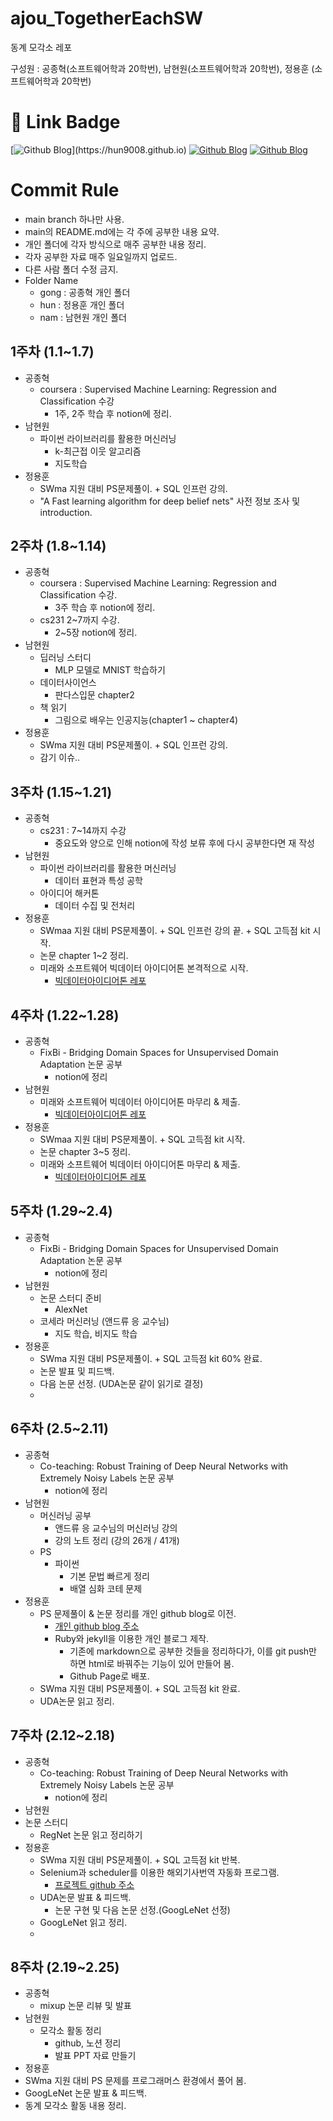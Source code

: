 # ajou_TogetherEachSW
동계 모각소 레포

구성원 : 공종혁(소프트웨어학과 20학번), 남현원(소프트웨어학과 20학번), 정용훈 (소프트웨어학과 20학번)

# 🔗 Link Badge
[![Github Blog](https://img.shields.io/badge/console.log('Hun')-2496ED?style=for-the-badge)](https://hun9008.github.io)
[![Github Blog](https://img.shields.io/badge/MireaSW%20BigData%20Ideaton-339933?style=for-the-badge)](https://github.com/hun9008/ideaton_mireaSW.git)
[![Github Blog](https://img.shields.io/badge/종혁%20Notion-ffffff?style=for-the-badge)](https://voltaic-beat-bdb.notion.site/coursera-ffb47b348ff246589306a9cd79520e40)


# Commit Rule

- main branch 하나만 사용.
- main의 README.md에는 각 주에 공부한 내용 요약.
- 개인 폴더에 각자 방식으로 매주 공부한 내용 정리.
- 각자 공부한 자료 매주 일요일까지 업로드.
- 다른 사람 폴더 수정 금지.
- Folder Name
  - gong : 공종혁 개인 폴더
  - hun : 정용훈 개인 폴더
  - nam : 남현원 개인 폴더

## 1주차 (1.1~1.7)

- 공종혁
  - coursera : Supervised Machine Learning: Regression and Classification 수강
    - 1주, 2주 학습 후 notion에 정리.
- 남현원
  - 파이썬 라이브러리를 활용한 머신러닝
    - k-최근접 이웃 알고리즘
    - 지도학습
- 정용훈
  - SWma 지원 대비 PS문제풀이. + SQL 인프런 강의.
  - "A Fast learning algorithm for deep belief nets" 사전 정보 조사 및 introduction. 
   
## 2주차 (1.8~1.14)

- 공종혁
  - coursera : Supervised Machine Learning: Regression and Classification 수강.
    - 3주 학습 후 notion에 정리.
  - cs231 2~7까지 수강.
    - 2~5장 notion에 정리.
- 남현원
  - 딥러닝 스터디
    - MLP 모델로 MNIST 학습하기
  - 데이터사이언스
    - 판다스입문 chapter2
  - 책 읽기
    - 그림으로 배우는 인공지능(chapter1 ~ chapter4)
- 정용훈
  - SWma 지원 대비 PS문제풀이. + SQL 인프런 강의.
  - 감기 이슈.. 

## 3주차 (1.15~1.21)

- 공종혁
  - cs231 : 7~14까지 수강
    - 중요도와 양으로 인해 notion에 작성 보류 후에 다시 공부한다면 재 작성
- 남현원
  - 파이썬 라이브러리를 활용한 머신러닝
    - 데이터 표현과 특성 공학
  - 아이디어 해커톤
    - 데이터 수집 및 전처리
- 정용훈
  - SWmaa 지원 대비 PS문제풀이. + SQL 인프런 강의 끝. + SQL 고득점 kit 시작.
  - 논문 chapter 1~2 정리.
  - 미래와 소프트웨어 빅데이터 아이디어톤 본격적으로 시작.
    - [빅데이터아이디어톤 레포](https://github.com/hun9008/ideaton_mireaSW.git)

## 4주차 (1.22~1.28)

- 공종혁
  - FixBi - Bridging Domain Spaces for Unsupervised Domain Adaptation 논문 공부
    - notion에 정리
- 남현원
  - 미래와 소프트웨어 빅데이터 아이디어톤 마무리 & 제출.
    - [빅데이터아이디어톤 레포](https://github.com/hun9008/ideaton_mireaSW.git)
- 정용훈
  - SWmaa 지원 대비 PS문제풀이. + SQL 고득점 kit 시작.
  - 논문 chapter 3~5 정리.
  - 미래와 소프트웨어 빅데이터 아이디어톤 마무리 & 제출.
    - [빅데이터아이디어톤 레포](https://github.com/hun9008/ideaton_mireaSW.git)

## 5주차 (1.29~2.4)

- 공종혁
  - FixBi - Bridging Domain Spaces for Unsupervised Domain Adaptation 논문 공부
    - notion에 정리
- 남현원
  - 논문 스터디 준비
    - AlexNet
  - 코세라 머신러닝 (앤드류 응 교수님)
    - 지도 학습, 비지도 학습
- 정용훈
  - SWma 지원 대비 PS문제풀이. + SQL 고득점 kit 60% 완료.
  - 논문 발표 및 피드백.
  - 다음 논문 선정. (UDA논문 같이 읽기로 결정)
  - 
## 6주차 (2.5~2.11)

- 공종혁
  - Co-teaching: Robust Training of Deep Neural
Networks with Extremely Noisy Labels 논문 공부
    - notion에 정리
- 남현원
  - 머신러닝 공부
    - 앤드류 응 교수님의 머신러닝 강의
    - 강의 노트 정리 (강의 26개 / 41개)
  - PS
    - 파이썬
      - 기본 문법 빠르게 정리
      - 배열 심화 코테 문제
- 정용훈
  - PS 문제풀이 & 논문 정리를 개인 github blog로 이전.
    - [개인 github blog 주소](https://hun9008.github.io)
    - Ruby와 jekyll을 이용한 개인 블로그 제작.
      - 기존에 markdown으로 공부한 것들을 정리하다가, 이를 git push만 하면 html로 바꿔주는 기능이 있어 만들어 봄.
      - Github Page로 배포.
  - SWma 지원 대비 PS문제풀이. + SQL 고득점 kit 완료.
  - UDA논문 읽고 정리.

## 7주차 (2.12~2.18)

- 공종혁
  - Co-teaching: Robust Training of Deep Neural
Networks with Extremely Noisy Labels 논문 공부
    - notion에 정리
- 남현원
- 논문 스터디
  - RegNet 논문 읽고 정리하기
- 정용훈
  - SWma 지원 대비 PS문제풀이. + SQL 고득점 kit 반복.
  - Selenium과 scheduler를 이용한 해외기사번역 자동화 프로그램.
    - [프로젝트 github 주소](https://github.com/hun9008/dailyFinancialNews)
  - UDA논문 발표 & 피드백.
    - 논문 구현 및 다음 논문 선정.(GoogLeNet 선정)
  - GoogLeNet 읽고 정리.
  - 
## 8주차 (2.19~2.25)

- 공종혁
  - mixup 논문 리뷰 및 발표
- 남현원
  - 모각소 활동 정리
    - github, 노션 정리
    - 발표 PPT 자료 만들기
- 정용훈
 - SWma 지원 대비 PS 문제를 프로그래머스 환경에서 풀어 봄.
 - GoogLeNet 논문 발표 & 피드백.
 - 동계 모각소 활동 내용 정리.
